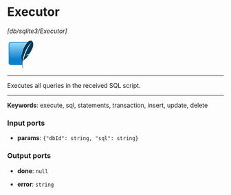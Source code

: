 # Executor

_[db/sqlite3/Executor]_

![icon](</assets/icons/0b2ba8cf-f316-4bcf-8035-82fa89db2445.png>)

---

Executes all queries in the received SQL script.<br>

---

__Keywords__: execute, sql, statements, transaction, insert, update, delete

### Input ports

* __params__: ` {"dbId": string, "sql": string} `

### Output ports

* __done__: ` null `


* __error__: ` string `

